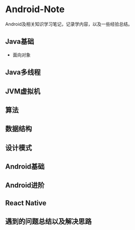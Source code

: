 # Android-Note

Android及相关知识学习笔记，记录学内容，以及一些经验总结。

## Java基础
 * 面向对象   
 
## Java多线程   
## JVM虚拟机      
## 算法   
## 数据结构   
## 设计模式   
## Android基础   
## Android进阶   
## React Native   
## 遇到的问题总结以及解决思路   
